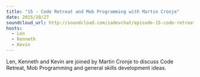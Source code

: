```yaml
---
title: "15 - Code Retreat and Mob Programming with Martin Cronje"
date: 2015/10/27
soundcloud_url: http://soundcloud.com/zadevchat/episode-15-code-retreat-and-mob-programming-with-martin-cronje
hosts:
  - Len
  - Kenneth
  - Kevin
---
```


Len, Kenneth and Kevin are joined by Martin Cronje to discuss Code Retreat, Mob Programming and general skills development ideas.
